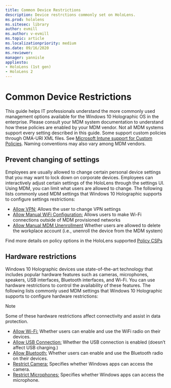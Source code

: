 ```yaml
---
title: Common Device Restrictions
description: Device restrctions commonly set on HoloLens. 
ms.prod: hololens
ms.sitesec: library
author: evmill
ms.author: v-evmill
ms.topic: article
ms.localizationpriority: medium
ms.date: 09/16/2020
ms.reviewer: 
manager: yannisle
appliesto:
- HoloLens (1st gen)
- HoloLens 2
---
```


# Common Device Restrictions 

This guide helps IT professionals understand the more commonly used management options available for the Windows 10 Holographic OS in the enterprise. Please consult your MDM system documentation to understand how these policies are enabled by your MDM vendor. Not all MDM systems support every setting described in this guide. Some support custom policies through OMA-URI XML files. See [Microsoft Intune support for Custom Policies](https://docs.microsoft.com/mem/intune/configuration/custom-settings-windows-10). Naming conventions may also vary among MDM vendors.

## Prevent changing of settings
Employees are usually allowed to change certain personal device settings that you may want to lock down on corporate devices. Employees can interactively adjust certain settings of the HoloLens through the settings UI. Using MDM, you can limit what users are allowed to change. 
The following lists commonly used MDM settings that Windows 10 Holographic supports to configure settings restrictions:
-	[Allow VPN:](https://docs.microsoft.com/windows/client-management/mdm/policy-csp-settings#settings-allowvpn) Allows the user to change VPN settings
-	[Allow Manual WiFi Configuration:](https://docs.microsoft.com/windows/client-management/mdm/policy-csp-wifi#wifi-allowmanualwificonfiguration) Allows users to make Wi-Fi connections outside of MDM provisioned networks
-	[Allow Manual MDM Unenrollment](https://docs.microsoft.com/windows/client-management/mdm/policy-csp-experience#experience-allowmanualmdmunenrollment) Whether users are allowed to delete the workplace account (i.e., unenroll the device from the MDM system)

Find more details on policy options in the HoloLens supported [Policy CSPs](https://docs.microsoft.com/windows/client-management/mdm/policy-csps-supported-by-hololens2)

## Hardware restrictions
Windows 10 Holographic devices use state-of-the-art technology that includes popular hardware features such as cameras, microphones, speakers, USB interfaces, Bluetooth interfaces, and Wi-Fi. You can use hardware restrictions to control the availability of these features.
The following lists commonly used MDM settings that Windows 10 Holographic supports to configure hardware restrictions:

> [!NOTE]
> Some of these hardware restrictions affect connectivity and assist in data protection.

-	[Allow Wi-Fi:](https://docs.microsoft.com/windows/client-management/mdm/policy-csp-wifi#wifi-allowwifi) Whether users can enable and use the WiFi radio on their devices.
-	[Allow USB Connection:](https://docs.microsoft.com/windows/client-management/mdm/policy-csp-connectivity#connectivity-allowusbconnection) Whether the USB connection is enabled (doesn’t affect USB charging.)
-	[Allow Bluetooth:](https://docs.microsoft.com/windows/client-management/mdm/policy-csp-connectivity#connectivity-allowbluetooth) Whether users can enable and use the Bluetooth radio on their devices.
-	[Restrict Camera:](https://docs.microsoft.com/windows/client-management/mdm/policy-csp-privacy#privacy-letappsaccesscamera) Specifies whether Windows apps can access the camera.
-	[Restrict Microphones:](https://docs.microsoft.com/windows/client-management/mdm/policy-csp-privacy#privacy-letappsaccessmicrophone) Specifies whether Windows apps can access the microphone.
